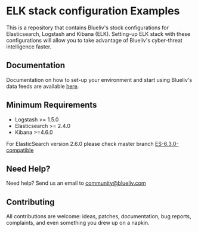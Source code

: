 # ELK stack configuration Examples

This is a repository that contains Blueliv's stock configurations for Elasticsearch, Logstash and Kibana (ELK). Setting-up ELK stack with these configurations will allow you to take advantage of Blueliv's cyber-threat intelligence faster.

## Documentation

Documentation on how to set-up your environment and start using Blueliv's data feeds are available [here](https://github.com/Blueliv/elk-config-examples/blob/master/documentation.pdf).

## Minimum Requirements

- Logstash >= 1.5.0
- Elasticsearch >= 2.4.0
- Kibana >=4.6.0

For ElasticSearch version 2.6.0 please check master branch  [ES-6.3.0-compatible](https://github.com/Blueliv/elk-config-examples/tree/ES-6.3.0-compatible)

## Need Help?

Need help? Send us an email to community@blueliv.com

## Contributing

All contributions are welcome: ideas, patches, documentation, bug reports, complaints, and even something you drew up on a napkin.
